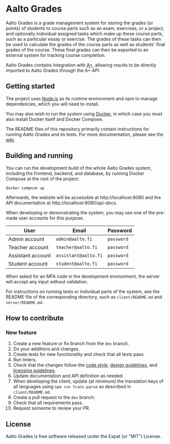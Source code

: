 <!--
SPDX-FileCopyrightText: 2022 The Aalto Grades Developers

SPDX-License-Identifier: MIT
-->

# Aalto Grades

Aalto Grades is a grade management system for storing the grades (or points) of
students to course parts such as an exam, exercises, or a project, and
optionally individual assigned tasks which make up these course parts, such as a
particular essay or exercise. The grades of these tasks can then be used to
calculate the grades of the course parts as well as students' final grades of
the course. These final grades can then be exported to an external system for
tracking course completion.

Aalto Grades contains integration with [A+](https://github.com/apluslms/a-plus),
allowing results to be directly imported to Aalto Grades through the A+ API.

## Getting started

The project uses [Node.js](https://nodejs.org/en/) as its runtime environment
and npm to manage dependencies, which you will need to install.

You may also wish to run the system using [Docker](https://www.docker.com), in
which case you must also install Docker itself and Docker Compose.

The README files of this repository primarily contain instructions for running
Aalto Grades and its tests. For more documentation, please see the
[wiki](https://github.com/aalto-grades/base-repository/wiki).

## Building and running

You can run the development build of the whole Aalto Grades system, including
the frontend, backend, and database, by running Docker Compose at the root of
the project:

```
docker compose up
```

Afterwards, the website will be accessible at http://localhost:8080 and the API
documentation at http://localhost:8080/api-docs.

When developing or demonstrating the system, you may use one of the pre-made
user accounts for this purpose.

| User              | Email                | Password   |
| ----------------- | -------------------- | ---------- |
| Admin account     | `admin@aalto.fi`     | `password` |
| Teacher account   | `teacher@aalto.fi`   | `password` |
| Assistant account | `assistant@aalto.fi` | `password` |
| Student account   | `student@aalto.fi`   | `password` |

When asked for an MFA code in the development environment, the server will
accept any input without validation.

For instructions on running tests or individual parts of the system, see the
README file of the corresponding directory, such as `client/README.md` and
`server/README.md`.

## How to contribute

### New feature

1. Create a new feature or fix branch from the `dev` branch.
2. Do your additions and changes.
3. Create tests for new functionality and check that all tests pass.
4. Run linters.
5. Check that the changes follow the
   [code style](https://github.com/aalto-grades/base-repository/wiki/Code-style),
   [design guidelines](https://github.com/aalto-grades/base-repository/wiki/Design-Guidelines),
   and [licensing guidelines](https://github.com/aalto-grades/base-repository/wiki/Licensing-Guidelines).
6. Update documentation and API definition as needed.
7. When developing the client, update (at minimum) the translation keys of all
   languages using `npm run trans-parse` as described in `client/README.md`.
8. Create a pull request to the `dev` branch.
9. Check that all requirements pass.
10. Request someone to review your PR.

## License

Aalto Grades is free software released under the Expat (or "MIT") License.
